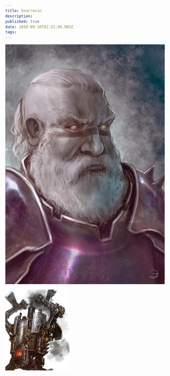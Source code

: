 ```yaml
---
title: Snurrevin
description: 
published: true
date: 2019-09-16T01:21:50.983Z
tags: 
---
```


![Snurrevin](/uploads/snurrevin.jpg "Snurrevin")

![Steam Golem 002](/uploads/steam-golem-002.jpg "Steam Golem 002")